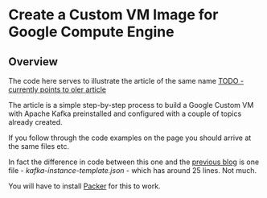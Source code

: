 # Create a Custom VM Image for Google Compute Engine

## Overview

The code here serves to illustrate the article of the same name 
[TODO - currently points to oler article](https://andyboyle.io/2017/02/23/create-a-vm-image-with-apache-kafka-configured-using-vagrant-and-ansible/)

The article is a simple step-by-step process to build a Google Custom VM with Apache Kafka preinstalled and configured with a couple of topics already created.

If you follow through the code examples on the page you should arrive at the same files etc.

In fact the difference in code between this one and the [previous blog](https://andyboyle.io/2017/02/23/create-a-vm-image-with-apache-kafka-configured-using-vagrant-and-ansible/) is one file - _kafka-instance-template.json_ - which has around 25 lines. Not much.

You will have to install [Packer](https://www.packer.io/) for this to work.

